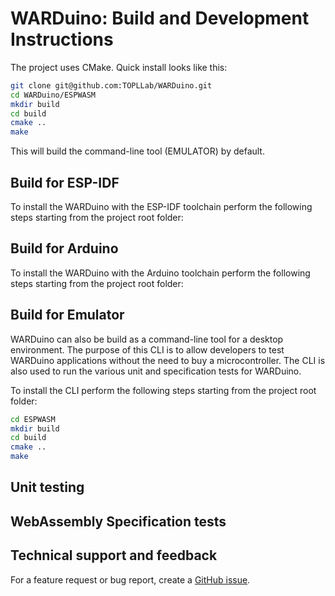 # WARDuino: Build and Development Instructions

The project uses CMake. Quick install looks like this:

```bash
git clone git@github.com:TOPLLab/WARDuino.git
cd WARDuino/ESPWASM
mkdir build
cd build
cmake ..
make
```

This will build the command-line tool (EMULATOR) by default.

## Build for ESP-IDF

To install the WARDuino with the ESP-IDF toolchain perform the following steps starting from the project root folder:

## Build for Arduino

To install the WARDuino with the Arduino toolchain perform the following steps starting from the project root folder:

## Build for Emulator

WARDuino can also be build as a command-line tool for a desktop environment.
The purpose of this CLI is to allow developers to test WARDuino applications without the need to buy a microcontroller.
The CLI is also used to run the various unit and specification tests for WARDuino.

To install the CLI perform the following steps starting from the project root folder:

```bash
cd ESPWASM
mkdir build
cd build
cmake ..
make
```

## Unit testing


## WebAssembly Specification tests


## Technical support and feedback

For a feature request or bug report, create a [GitHub issue](https://github.com/TOPLLab/WARDuino/issues).

